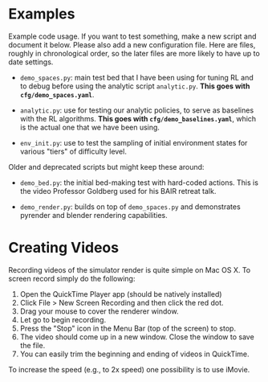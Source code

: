 # Examples

Example code usage. If you want to test something, make a new script and
document it below. Please also add a new configuration file. Here are files,
roughly in chronological order, so the later files are more likely to have up
to date settings.

- `demo_spaces.py`: main test bed that I have been using for tuning RL and to
  debug before using the analytic script `analytic.py`. **This goes with
  `cfg/demo_spaces.yaml`**.

- `analytic.py`: use for testing our analytic policies, to serve as baselines
  with the RL algorithms. **This goes with `cfg/demo_baselines.yaml`**, which
  is the actual one that we have been using.

- `env_init.py`: use to test the sampling of initial environment states for
  various "tiers" of difficulty level.

Older and deprecated scripts but might keep these around:

- `demo_bed.py`: the initial bed-making test with hard-coded actions. This is
  the video Professor Goldberg used for his BAIR retreat talk.

- `demo_render.py`: builds on top of `demo_spaces.py` and demonstrates pyrender
  and blender rendering capabilities.


# Creating Videos

Recording videos of the simulator render is quite simple on Mac OS X. To screen
record simply do the following:

1. Open the QuickTime Player app (should be natively installed)
2. Click File > New Screen Recording and then click the red dot.
3. Drag your mouse to cover the renderer window.
4. Let go to begin recording.
5. Press the "Stop" icon in the Menu Bar (top of the screen) to stop.
6. The video should come up in a new window. Close the window to save the file.
7. You can easily trim the beginning and ending of videos in QuickTime.

To increase the speed (e.g., to 2x speed) one possibility is to use iMovie.
